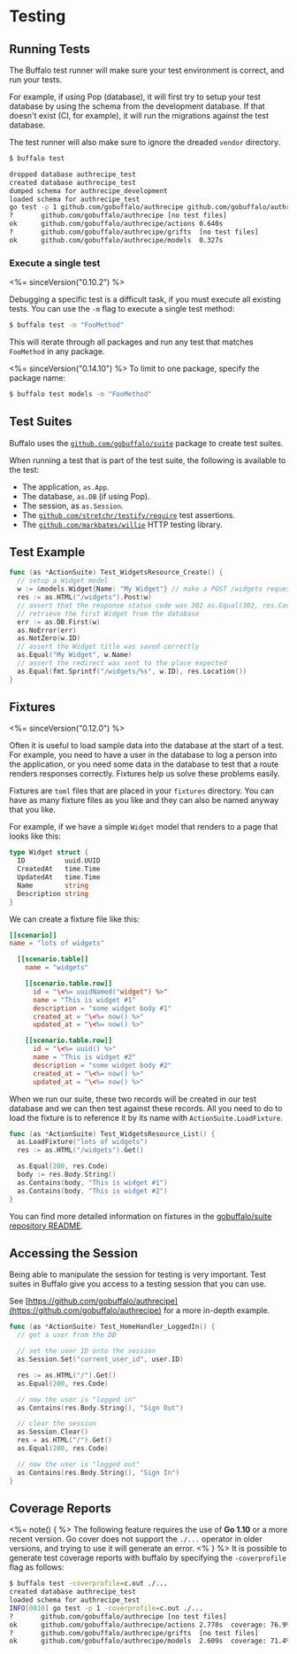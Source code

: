 # Testing

## Running Tests

The Buffalo test runner will make sure your test environment is correct, and run your tests.

For example, if using Pop (database), it will first try to setup your test database by using the schema from the development database. If that doesn't exist (CI, for example), it will run the migrations against the test database.

The test runner will also make sure to ignore the dreaded `vendor` directory.

```bash
$ buffalo test

dropped database authrecipe_test
created database authrecipe_test
dumped schema for authrecipe_development
loaded schema for authrecipe_test
go test -p 1 github.com/gobuffalo/authrecipe github.com/gobuffalo/authrecipe/actions github.com/gobuffalo/authrecipe/grifts github.com/gobuffalo/authrecipe/models
?   	github.com/gobuffalo/authrecipe	[no test files]
ok  	github.com/gobuffalo/authrecipe/actions	0.640s
?   	github.com/gobuffalo/authrecipe/grifts	[no test files]
ok  	github.com/gobuffalo/authrecipe/models	0.327s
```

### Execute a single test
<%= sinceVersion("0.10.2") %>

Debugging a specific test is a difficult task, if you must execute all existing tests. You can use the `-m` flag to execute a single test method:

```bash
$ buffalo test -m "FooMethod"
```

This will iterate through all packages and run any test that matches `FooMethod` in any package. 

<%= sinceVersion("0.14.10") %>
To limit to one package, specify the package name:

```bash
$ buffalo test models -m "FooMethod"
```

## Test Suites

Buffalo uses the [`github.com/gobuffalo/suite`](https://github.com/gobuffalo/suite) package to create test suites.

When running a test that is part of the test suite, the following is available to
the test:

* The application, `as.App`.
* The database, `as.DB` (if using Pop).
* The session, as `as.Session`.
* The [`github.com/stretchr/testify/require`](https://github.com/stretchr/testify) test assertions.
* The [`github.com/markbates/willie`](https://github.com/markbates/willie) HTTP testing library.

## Test Example

```go
func (as *ActionSuite) Test_WidgetsResource_Create() {
  // setup a Widget model
  w := &models.Widget{Name: "My Widget"} // make a POST /widgets request
  res := as.HTML("/widgets").Post(w)
  // assert that the response status code was 302 as.Equal(302, res.Code)
  // retrieve the first Widget from the database
  err := as.DB.First(w)
  as.NoError(err)
  as.NotZero(w.ID)
  // assert the Widget title was saved correctly
  as.Equal("My Widget", w.Name)
  // assert the redirect was sent to the place expected
  as.Equal(fmt.Sprintf("/widgets/%s", w.ID), res.Location())
}
```

## Fixtures

<%= sinceVersion("0.12.0") %>

Often it is useful to load sample data into the database at the start of a test. For example, you need to have a user in the database to log a person into the application, or you need some data in the database to test that a route renders responses correctly. Fixtures help us solve these problems easily.

Fixtures are `toml` files that are placed in your `fixtures` directory. You can have as many fixture files as you like and they can also be named anyway that you like.

For example, if we have a simple `Widget` model that renders to a page that looks like this:

```go
type Widget struct {
  ID          uuid.UUID
  CreatedAt   time.Time
  UpdatedAt   time.Time
  Name        string
  Description string
}
```

We can create a fixture file like this:

```toml
[[scenario]]
name = "lots of widgets"

  [[scenario.table]]
    name = "widgets"

    [[scenario.table.row]]
      id = "\<%= uuidNamed("widget") %>"
      name = "This is widget #1"
      description = "some widget body #1"
      created_at = "\<%= now() %>"
      updated_at = "\<%= now() %>"

    [[scenario.table.row]]
      id = "\<%= uuid() %>"
      name = "This is widget #2"
      description = "some widget body #2"
      created_at = "\<%= now() %>"
      updated_at = "\<%= now() %>"
```

When we run our suite, these two records will be created in our test database and we can then test against these records. 
All you need to do to load the fixture is to reference it by its name with `ActionSuite.LoadFixture`.

```go
func (as *ActionSuite) Test_WidgetsResource_List() {
  as.LoadFixture("lots of widgets")
  res := as.HTML("/widgets").Get()

  as.Equal(200, res.Code)
  body := res.Body.String()
  as.Contains(body, "This is widget #1")
  as.Contains(body, "This is widget #2")
}
```

You can find more detailed information on fixtures in the [gobuffalo/suite repository README](https://github.com/gobuffalo/suite#fixtures-test-data).

## Accessing the Session

Being able to manipulate the session for testing is very important. Test suites in Buffalo give you access to a testing session that you can use.

See [https://github.com/gobuffalo/authrecipe](https://github.com/gobuffalo/authrecipe) for a more in-depth example.

```go
func (as *ActionSuite) Test_HomeHandler_LoggedIn() {
  // get a user from the DB

  // set the user ID onto the session
  as.Session.Set("current_user_id", user.ID)

  res := as.HTML("/").Get()
  as.Equal(200, res.Code)

  // now the user is "logged in"
  as.Contains(res.Body.String(), "Sign Out")

  // clear the session
  as.Session.Clear()
  res = as.HTML("/").Get()
  as.Equal(200, res.Code)

  // now the user is "logged out"
  as.Contains(res.Body.String(), "Sign In")
}
```

## Coverage Reports

<%= note() { %>
The following feature requires the use of **Go 1.10** or a more recent version.
Go cover does not support the `./...` operator in older versions, and trying to use it will generate an error.
<% } %>
It is possible to generate test coverage reports with buffalo by specifying the `-coverprofile` flag as follows:

```bash
$ buffalo test -coverprofile=c.out ./...
created database authrecipe_test
loaded schema for authrecipe_test
INFO[0010] go test -p 1 -coverprofile=c.out ./...
?       github.com/gobuffalo/authrecipe [no test files]
ok      github.com/gobuffalo/authrecipe/actions 2.770s  coverage: 76.9% of statements
?       github.com/gobuffalo/authrecipe/grifts  [no test files]
ok      github.com/gobuffalo/authrecipe/models  2.609s  coverage: 71.4% of statements

```
